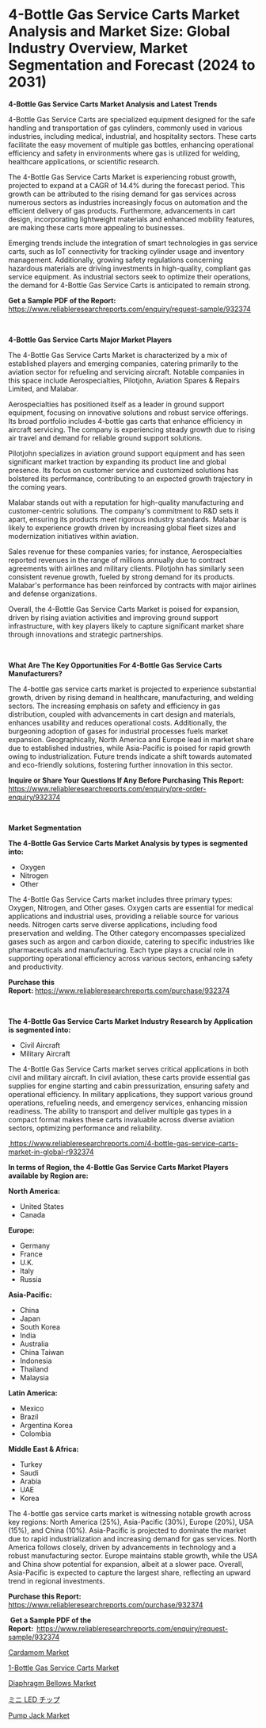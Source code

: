 <p><h1>4-Bottle Gas Service Carts Market Analysis and Market Size: Global Industry Overview, Market Segmentation and Forecast (2024 to 2031)</h1></p><p><strong>4-Bottle Gas Service Carts Market Analysis and Latest Trends</strong></p>
<p><p>4-Bottle Gas Service Carts are specialized equipment designed for the safe handling and transportation of gas cylinders, commonly used in various industries, including medical, industrial, and hospitality sectors. These carts facilitate the easy movement of multiple gas bottles, enhancing operational efficiency and safety in environments where gas is utilized for welding, healthcare applications, or scientific research.</p><p>The 4-Bottle Gas Service Carts Market is experiencing robust growth, projected to expand at a CAGR of 14.4% during the forecast period. This growth can be attributed to the rising demand for gas services across numerous sectors as industries increasingly focus on automation and the efficient delivery of gas products. Furthermore, advancements in cart design, incorporating lightweight materials and enhanced mobility features, are making these carts more appealing to businesses.</p><p>Emerging trends include the integration of smart technologies in gas service carts, such as IoT connectivity for tracking cylinder usage and inventory management. Additionally, growing safety regulations concerning hazardous materials are driving investments in high-quality, compliant gas service equipment. As industrial sectors seek to optimize their operations, the demand for 4-Bottle Gas Service Carts is anticipated to remain strong.</p></p>
<p><strong>Get a Sample PDF of the Report:&nbsp;</strong> <a href="https://www.reliableresearchreports.com/enquiry/request-sample/932374">https://www.reliableresearchreports.com/enquiry/request-sample/932374</a></p>
<p>&nbsp;</p>
<p><strong>4-Bottle Gas Service Carts Major Market Players</strong></p>
<p><p>The 4-Bottle Gas Service Carts Market is characterized by a mix of established players and emerging companies, catering primarily to the aviation sector for refueling and servicing aircraft. Notable companies in this space include Aerospecialties, Pilotjohn, Aviation Spares & Repairs Limited, and Malabar.</p><p>Aerospecialties has positioned itself as a leader in ground support equipment, focusing on innovative solutions and robust service offerings. Its broad portfolio includes 4-bottle gas carts that enhance efficiency in aircraft servicing. The company is experiencing steady growth due to rising air travel and demand for reliable ground support solutions.</p><p>Pilotjohn specializes in aviation ground support equipment and has seen significant market traction by expanding its product line and global presence. Its focus on customer service and customized solutions has bolstered its performance, contributing to an expected growth trajectory in the coming years.</p><p>Malabar stands out with a reputation for high-quality manufacturing and customer-centric solutions. The company's commitment to R&D sets it apart, ensuring its products meet rigorous industry standards. Malabar is likely to experience growth driven by increasing global fleet sizes and modernization initiatives within aviation.</p><p>Sales revenue for these companies varies; for instance, Aerospecialties reported revenues in the range of millions annually due to contract agreements with airlines and military clients. Pilotjohn has similarly seen consistent revenue growth, fueled by strong demand for its products. Malabar's performance has been reinforced by contracts with major airlines and defense organizations.</p><p>Overall, the 4-Bottle Gas Service Carts Market is poised for expansion, driven by rising aviation activities and improving ground support infrastructure, with key players likely to capture significant market share through innovations and strategic partnerships.</p></p>
<p>&nbsp;</p>
<p><strong>What Are The Key Opportunities For 4-Bottle Gas Service Carts Manufacturers?</strong></p>
<p><p>The 4-bottle gas service carts market is projected to experience substantial growth, driven by rising demand in healthcare, manufacturing, and welding sectors. The increasing emphasis on safety and efficiency in gas distribution, coupled with advancements in cart design and materials, enhances usability and reduces operational costs. Additionally, the burgeoning adoption of gases for industrial processes fuels market expansion. Geographically, North America and Europe lead in market share due to established industries, while Asia-Pacific is poised for rapid growth owing to industrialization. Future trends indicate a shift towards automated and eco-friendly solutions, fostering further innovation in this sector.</p></p>
<p><strong>Inquire or Share Your Questions If Any Before Purchasing This Report:</strong> <a href="https://www.reliableresearchreports.com/enquiry/pre-order-enquiry/932374">https://www.reliableresearchreports.com/enquiry/pre-order-enquiry/932374</a></p>
<p>&nbsp;</p>
<p><strong>Market Segmentation</strong></p>
<p><strong>The 4-Bottle Gas Service Carts Market Analysis by types is segmented into:</strong></p>
<p><ul><li>Oxygen</li><li>Nitrogen</li><li>Other</li></ul></p>
<p><p>The 4-Bottle Gas Service Carts market includes three primary types: Oxygen, Nitrogen, and Other gases. Oxygen carts are essential for medical applications and industrial uses, providing a reliable source for various needs. Nitrogen carts serve diverse applications, including food preservation and welding. The Other category encompasses specialized gases such as argon and carbon dioxide, catering to specific industries like pharmaceuticals and manufacturing. Each type plays a crucial role in supporting operational efficiency across various sectors, enhancing safety and productivity.</p></p>
<p><strong>Purchase this Report:&nbsp;</strong><a href="https://www.reliableresearchreports.com/purchase/932374">https://www.reliableresearchreports.com/purchase/932374</a></p>
<p>&nbsp;</p>
<p><strong>The 4-Bottle Gas Service Carts Market Industry Research by Application is segmented into:</strong></p>
<p><ul><li>Civil Aircraft</li><li>Military Aircraft</li></ul></p>
<p><p>The 4-Bottle Gas Service Carts market serves critical applications in both civil and military aircraft. In civil aviation, these carts provide essential gas supplies for engine starting and cabin pressurization, ensuring safety and operational efficiency. In military applications, they support various ground operations, refueling needs, and emergency services, enhancing mission readiness. The ability to transport and deliver multiple gas types in a compact format makes these carts invaluable across diverse aviation sectors, optimizing performance and reliability.</p></p>
<p><a href="https://www.reliableresearchreports.com/4-bottle-gas-service-carts-market-in-global-r932374">&nbsp;https://www.reliableresearchreports.com/4-bottle-gas-service-carts-market-in-global-r932374</a></p>
<p><strong>In terms of Region, the 4-Bottle Gas Service Carts Market Players available by Region are:</strong></p>
<p>
    <p> <strong> North America: </strong>
        <ul>
            <li>United States</li>
            <li>Canada</li>
        </ul>
        </p> 
    <p> <strong> Europe: </strong>
        <ul>
            <li>Germany</li>
            <li>France</li>
            <li>U.K.</li>
            <li>Italy</li>
            <li>Russia</li>
        </ul>
        </p> 
    <p> <strong> Asia-Pacific: </strong>
        <ul>
            <li>China</li>
            <li>Japan</li>
            <li>South Korea</li>
            <li>India</li>
            <li>Australia</li>
            <li>China Taiwan</li>
            <li>Indonesia</li>
            <li>Thailand</li>
            <li>Malaysia</li>
        </ul>
        </p> 
    <p> <strong> Latin America: </strong>
        <ul>
            <li>Mexico</li>
            <li>Brazil</li>
            <li>Argentina Korea</li>
            <li>Colombia</li>
        </ul>
        </p> 
    <p> <strong> Middle East & Africa: </strong>
        <ul>
            <li>Turkey</li>
            <li>Saudi</li>
            <li>Arabia</li>
            <li>UAE</li>
            <li>Korea</li>
        </ul>
    </p>
    </p>
<p><p>The 4-bottle gas service carts market is witnessing notable growth across key regions: North America (25%), Asia-Pacific (30%), Europe (20%), USA (15%), and China (10%). Asia-Pacific is projected to dominate the market due to rapid industrialization and increasing demand for gas services. North America follows closely, driven by advancements in technology and a robust manufacturing sector. Europe maintains stable growth, while the USA and China show potential for expansion, albeit at a slower pace. Overall, Asia-Pacific is expected to capture the largest share, reflecting an upward trend in regional investments.</p></p>
<p><strong>Purchase this Report: </strong><a href="https://www.reliableresearchreports.com/purchase/932374">https://www.reliableresearchreports.com/purchase/932374</a></p>
<p>&nbsp;<strong>Get a Sample PDF of the Report:&nbsp;&nbsp;</strong><a href="https://www.reliableresearchreports.com/enquiry/request-sample/932374">https://www.reliableresearchreports.com/enquiry/request-sample/932374</a></p>
<p><strong></strong></p>
<p><p><a href="https://www.linkedin.com/pulse/analyzing-cardamom-market-dynamics-growth-drivers-forecasted-8nthe?trackingId=0jtJU1l4Tm6%2BDddZ3dfRww%3D%3D">Cardamom Market</a></p><p><a href="https://github.com/RuthLucas64/Market-Research-Report-List-1/blob/main/1-bottle-gas-service-carts-market.md">1-Bottle Gas Service Carts Market</a></p><p><a href="https://medium.com/@jo3xcablin/the-market-for-diaphragm-bellows-market-is-examined-in-this-report-along-with-the-factors-that-2a69e1cfe0b8">Diaphragm Bellows Market</a></p><p><a href="https://medium.com/@aminohtc4/mini-led-chips-market-%E3%81%AF-%E3%82%B3%E3%82%B9%E3%83%88%E7%AE%A1%E7%90%86%E3%81%A8%E5%8A%B9%E7%8E%87%E5%90%91%E4%B8%8A%E3%82%92%E5%84%AA%E5%85%88%E3%81%97%E3%81%BE%E3%81%99-%E3%81%95%E3%82%89%E3%81%AB-%E5%A0%B1%E5%91%8A%E6%9B%B8%E3%81%AF%E5%B8%82%E5%A0%B4%E3%81%AE%E9%9C%80%E8%A6%81%E9%9D%A2%E3%81%A8%E4%BE%9B%E7%B5%A6%E9%9D%A2%E3%81%AE%E4%B8%A1%E6%96%B9%E3%82%92%E3%82%AB%E3%83%90%E3%83%BC%E3%81%97%E3%81%A6%E3%81%84%E3%81%BE%E3%81%99-mini-led-chips-%E5%B8%82%E5%A0%B4%E3%81%AF-2024-46ffb3b46de2">ミニ LED チップ</a></p><p><a href="https://www.linkedin.com/pulse/global-pump-jack-market-analysis-key-trends-future-projections-493vf?trackingId=ElP2KGF4QcGv6tq0lXOsow%3D%3D">Pump Jack Market</a></p></p>
